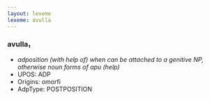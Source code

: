 ```yaml
---
layout: lexeme
lexeme: avulla
---
```


###  avulla₁

* _adposition (with help of) when can be attached to a genitive NP, otherwise noun forms of *apu* (help)_
* UPOS:  ADP
* Origins: omorfi 
* AdpType:  POSTPOSITION

